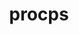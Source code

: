 ---
title: "procps"
layout: cache
categories: [package, develop]
meta: {"versions": ["4.0.4"], "compilers": ["gcc@=11.4.0", "gcc@=13.2.0"], "oss": ["ubuntu22.04", "ubuntu24.04"], "platforms": ["linux"], "targets": ["x86_64_v3"], "stacks": ["e4s", "ml-linux-x86_64-rocm", "root"], "num_specs": 8, "num_specs_by_stack": {"root": 8, "e4s": 4, "ml-linux-x86_64-rocm": 4}}
spec_details: [{"hash": "bpopzwfm2ucprpzbh3fxmqtfal36qvz7", "compiler": "gcc@=11.4.0", "versions": ["4.0.4"], "os": "ubuntu22.04", "platform": "linux", "target": "x86_64_v3", "variants": ["build_system=autotools", "+nls"], "stacks": ["root", "e4s"], "size": "-", "tarball": "https://binaries.spack.io/develop/build_cache/linux-ubuntu22.04-x86_64_v3/gcc-11.4.0/procps-4.0.4/linux-ubuntu22.04-x86_64_v3-gcc-11.4.0-procps-4.0.4-bpopzwfm2ucprpzbh3fxmqtfal36qvz7.spack"}, {"hash": "idc6fy7bbqjr4c3cra3ptebwqxcyrd2l", "compiler": "gcc@=11.4.0", "versions": ["4.0.4"], "os": "ubuntu22.04", "platform": "linux", "target": "x86_64_v3", "variants": ["build_system=autotools", "+nls"], "stacks": ["root", "e4s"], "size": "-", "tarball": "https://binaries.spack.io/develop/build_cache/linux-ubuntu22.04-x86_64_v3/gcc-11.4.0/procps-4.0.4/linux-ubuntu22.04-x86_64_v3-gcc-11.4.0-procps-4.0.4-idc6fy7bbqjr4c3cra3ptebwqxcyrd2l.spack"}, {"hash": "5kvtdpb4vfym6pppz5zc4gprvjafjytp", "compiler": "gcc@=11.4.0", "versions": ["4.0.4"], "os": "ubuntu22.04", "platform": "linux", "target": "x86_64_v3", "variants": ["build_system=autotools", "+nls"], "stacks": ["root", "e4s"], "size": "-", "tarball": "https://binaries.spack.io/develop/build_cache/linux-ubuntu22.04-x86_64_v3/gcc-11.4.0/procps-4.0.4/linux-ubuntu22.04-x86_64_v3-gcc-11.4.0-procps-4.0.4-5kvtdpb4vfym6pppz5zc4gprvjafjytp.spack"}, {"hash": "fdqrxipdkq7q42no3taaldezjulswwdg", "compiler": "gcc@=11.4.0", "versions": ["4.0.4"], "os": "ubuntu22.04", "platform": "linux", "target": "x86_64_v3", "variants": ["build_system=autotools", "+nls"], "stacks": ["root", "e4s"], "size": "-", "tarball": "https://binaries.spack.io/develop/build_cache/linux-ubuntu22.04-x86_64_v3/gcc-11.4.0/procps-4.0.4/linux-ubuntu22.04-x86_64_v3-gcc-11.4.0-procps-4.0.4-fdqrxipdkq7q42no3taaldezjulswwdg.spack"}, {"hash": "efatt5mrlm7napnh67up4zlxeydwgata", "compiler": "gcc@=13.2.0", "versions": ["4.0.4"], "os": "ubuntu24.04", "platform": "linux", "target": "x86_64_v3", "variants": ["build_system=autotools", "+nls"], "stacks": ["ml-linux-x86_64-rocm", "root"], "size": "-", "tarball": "https://binaries.spack.io/develop/build_cache/linux-ubuntu24.04-x86_64_v3/gcc-13.2.0/procps-4.0.4/linux-ubuntu24.04-x86_64_v3-gcc-13.2.0-procps-4.0.4-efatt5mrlm7napnh67up4zlxeydwgata.spack"}, {"hash": "tn2sh4bduzxbcvpuv4bsg36j5k4loypl", "compiler": "gcc@=13.2.0", "versions": ["4.0.4"], "os": "ubuntu24.04", "platform": "linux", "target": "x86_64_v3", "variants": ["build_system=autotools", "+nls"], "stacks": ["ml-linux-x86_64-rocm", "root"], "size": "-", "tarball": "https://binaries.spack.io/develop/build_cache/linux-ubuntu24.04-x86_64_v3/gcc-13.2.0/procps-4.0.4/linux-ubuntu24.04-x86_64_v3-gcc-13.2.0-procps-4.0.4-tn2sh4bduzxbcvpuv4bsg36j5k4loypl.spack"}, {"hash": "kgjdj27buedqzfbykeodblfqlsy5mqan", "compiler": "gcc@=13.2.0", "versions": ["4.0.4"], "os": "ubuntu24.04", "platform": "linux", "target": "x86_64_v3", "variants": ["build_system=autotools", "+nls"], "stacks": ["ml-linux-x86_64-rocm", "root"], "size": "-", "tarball": "https://binaries.spack.io/develop/build_cache/linux-ubuntu24.04-x86_64_v3/gcc-13.2.0/procps-4.0.4/linux-ubuntu24.04-x86_64_v3-gcc-13.2.0-procps-4.0.4-kgjdj27buedqzfbykeodblfqlsy5mqan.spack"}, {"hash": "dqezuilvitaah2tpobsuyd725uzwvz4j", "compiler": "gcc@=13.2.0", "versions": ["4.0.4"], "os": "ubuntu24.04", "platform": "linux", "target": "x86_64_v3", "variants": ["build_system=autotools", "+nls"], "stacks": ["ml-linux-x86_64-rocm", "root"], "size": "-", "tarball": "https://binaries.spack.io/develop/build_cache/linux-ubuntu24.04-x86_64_v3/gcc-13.2.0/procps-4.0.4/linux-ubuntu24.04-x86_64_v3-gcc-13.2.0-procps-4.0.4-dqezuilvitaah2tpobsuyd725uzwvz4j.spack"}]
---